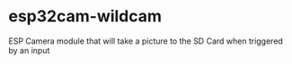 # esp32cam-wildcam
ESP Camera module that will take a picture to the SD Card when triggered by an input
